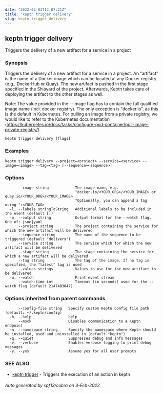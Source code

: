 ```yaml
---
date: "2022-02-03T12:07:21Z"
title: "keptn trigger delivery"
slug: keptn_trigger_delivery
---
```

## keptn trigger delivery

Triggers the delivery of a new artifact for a service in a project

### Synopsis

Triggers the delivery of a new artifact for a service in a project.
An "artifact" is the name of a Docker image which can be located at any Docker registry (e.g., DockerHub or Quay).
The new artifact is pushed in the first stage specified in the Shipyard of the project. Afterwards, Keptn takes care
of deploying the artifact to the other stages as well.

Note: The value provided in the --image flag has to contain the full qualified image name (incl. docker registry).
The only exception is "docker.io", as this is the default in Kubernetes.
For pulling an image from a private registry, we would like to refer to the Kubernetes documentation (https://kubernetes.io/docs/tasks/configure-pod-container/pull-image-private-registry/).


```
keptn trigger delivery [flags]
```

### Examples

```
keptn trigger delivery --project=<project> --service=<service> --image=<image> --tag=<tag> [--sequence=<sequence>]
```

### Options

```
      --image string            The image name, e.g.
                                "docker.io/<YOUR_ORG>/<YOUR_IMAGE> or quay.io/<YOUR_ORG>/<YOUR_IMAGE>
                                "Optionally, you can append a tag using ":<YOUR_TAG>
  -l, --labels stringToString   Additional labels to be included in the event (default [])
  -o, --output string           Output format for the --watch flag. One of: json|yaml
      --project string          The project containing the service for which the new artifact will be delivered
      --sequence string         The name of the sequence to be triggered (default "delivery")
      --service string          The service which for which the new artifact will be delivered
      --stage string            The stage containing the service for which a new artifact will be delivered
      --tag string              The tag of the image. If no tag is specified, the "latest" tag is used
      --values strings          Values to use for the new artifact to be delivered
  -w, --watch                   Print event stream
      --watch-time int          Timeout (in seconds) used for the --watch flag (default 2147483647)
```

### Options inherited from parent commands

```
      --config-file string   Specify custom Keptn Config file path (default: ~/.keptn/config)
  -h, --help                 help
      --mock                 Disables communication to a Keptn endpoint
  -n, --namespace string     Specify the namespace where Keptn should be installed, used and uninstalled in (default "keptn")
  -q, --quiet                Suppresses debug and info messages
  -v, --verbose              Enables verbose logging to print debug messages
  -y, --yes                  Assume yes for all user prompts
```

### SEE ALSO

* [keptn trigger](../keptn_trigger/)	 - Triggers the execution of an action in keptn

###### Auto generated by spf13/cobra on 3-Feb-2022
